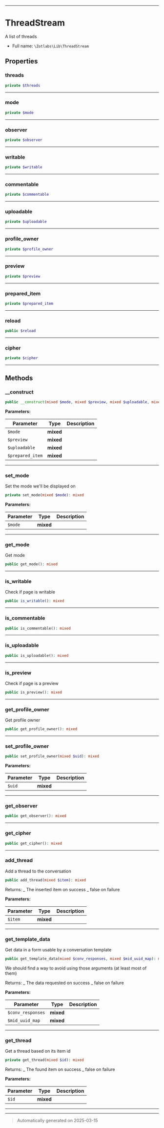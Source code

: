 ***

# ThreadStream

A list of threads



* Full name: `\Zotlabs\Lib\ThreadStream`



## Properties


### threads



```php
private $threads
```






***

### mode



```php
private $mode
```






***

### observer



```php
private $observer
```






***

### writable



```php
private $writable
```






***

### commentable



```php
private $commentable
```






***

### uploadable



```php
private $uploadable
```






***

### profile_owner



```php
private $profile_owner
```






***

### preview



```php
private $preview
```






***

### prepared_item



```php
private $prepared_item
```






***

### reload



```php
public $reload
```






***

### cipher



```php
private $cipher
```






***

## Methods


### __construct



```php
public __construct(mixed $mode, mixed $preview, mixed $uploadable, mixed $prepared_item = &#039;&#039;): mixed
```








**Parameters:**

| Parameter | Type | Description |
|-----------|------|-------------|
| `$mode` | **mixed** |  |
| `$preview` | **mixed** |  |
| `$uploadable` | **mixed** |  |
| `$prepared_item` | **mixed** |  |





***

### set_mode

Set the mode we'll be displayed on

```php
private set_mode(mixed $mode): mixed
```








**Parameters:**

| Parameter | Type | Description |
|-----------|------|-------------|
| `$mode` | **mixed** |  |





***

### get_mode

Get mode

```php
public get_mode(): mixed
```












***

### is_writable

Check if page is writable

```php
public is_writable(): mixed
```












***

### is_commentable



```php
public is_commentable(): mixed
```












***

### is_uploadable



```php
public is_uploadable(): mixed
```












***

### is_preview

Check if page is a preview

```php
public is_preview(): mixed
```












***

### get_profile_owner

Get profile owner

```php
public get_profile_owner(): mixed
```












***

### set_profile_owner



```php
public set_profile_owner(mixed $uid): mixed
```








**Parameters:**

| Parameter | Type | Description |
|-----------|------|-------------|
| `$uid` | **mixed** |  |





***

### get_observer



```php
public get_observer(): mixed
```












***

### get_cipher



```php
public get_cipher(): mixed
```












***

### add_thread

Add a thread to the conversation

```php
public add_thread(mixed $item): mixed
```

Returns:
_ The inserted item on success
_ false on failure






**Parameters:**

| Parameter | Type | Description |
|-----------|------|-------------|
| `$item` | **mixed** |  |





***

### get_template_data

Get data in a form usable by a conversation template

```php
public get_template_data(mixed $conv_responses, mixed $mid_uuid_map): mixed
```

We should find a way to avoid using those arguments (at least most of them)

Returns:
     _ The data requested on success
     _ false on failure






**Parameters:**

| Parameter | Type | Description |
|-----------|------|-------------|
| `$conv_responses` | **mixed** |  |
| `$mid_uuid_map` | **mixed** |  |





***

### get_thread

Get a thread based on its item id

```php
private get_thread(mixed $id): mixed
```

Returns:
_ The found item on success
_ false on failure






**Parameters:**

| Parameter | Type | Description |
|-----------|------|-------------|
| `$id` | **mixed** |  |





***


***
> Automatically generated on 2025-03-15
